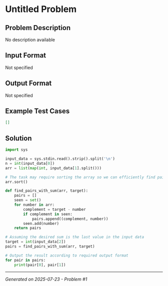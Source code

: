 # Untitled Problem

## Problem Description
No description available

## Input Format
Not specified

## Output Format
Not specified

## Example Test Cases
```json
[]
```

## Solution
```python
import sys

input_data = sys.stdin.read().strip().split('\n')
n = int(input_data[0])
arr = list(map(int, input_data[1].split()))

# The task may require sorting the array so we can efficiently find pairs
arr.sort()

def find_pairs_with_sum(arr, target):
    pairs = []
    seen = set()
    for number in arr:
        complement = target - number
        if complement in seen:
            pairs.append((complement, number))
        seen.add(number)
    return pairs

# Assuming the desired sum is the last value in the input data
target = int(input_data[2])
pairs = find_pairs_with_sum(arr, target)

# Output the result according to required output format
for pair in pairs:
    print(pair[0], pair[1])
```

---
*Generated on 2025-07-23 - Problem #1*